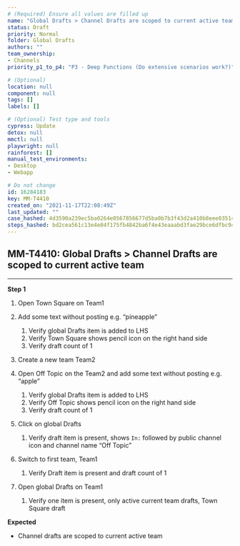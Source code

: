 ```yaml
---
# (Required) Ensure all values are filled up
name: "Global Drafts > Channel Drafts are scoped to current active team"
status: Draft
priority: Normal
folder: Global Drafts
authors: ""
team_ownership: 
- Channels
priority_p1_to_p4: "P3 - Deep Functions (Do extensive scenarios work?)"

# (Optional)
location: null
component: null
tags: []
labels: []

# (Optional) Test type and tools
cypress: Update
detox: null
mmctl: null
playwright: null
rainforest: []
manual_test_environments: 
- Desktop
- Webapp

# Do not change
id: 16284183
key: MM-T4410
created_on: "2021-11-17T22:08:49Z"
last_updated: ""
case_hashed: 4d3590a239ec5ba0264e0567856677d5ba0b7b3f43d2a410b8eee03514346dcdddd358385abf57f19e8145c35cefdcf1
steps_hashed: bd2cea561c13e4e04f175fb4842ba6f4e43eaaabd3fae29bce6dfbc943e0fe08c0634de7136fac4be53d9c1fc3fcbb9d
---
```


<!-- (Auto-generated) Based on frontmatter's "key" and "name" -->

## MM-T4410: Global Drafts > Channel Drafts are scoped to current active team

---

**Step 1**

1. Open Town Square on Team1

2. Add some text without posting e.g. “pineapple”

   1. Verify global Drafts item is added to LHS
   2. Verify Town Square shows pencil icon on the right hand side
   3. Verify draft count of 1

3. Create a new team Team2

4. Open Off Topic on the Team2 and add some text without posting e.g. “apple”

   1. Verify global Drafts item is added to LHS
   2. Verify Off Topic shows pencil icon on the right hand side
   3. Verify draft count of 1

5. Click on global Drafts

   1. Verify draft item is present, shows `In:` followed by public channel icon and channel name “Off Topic”

6. Switch to first team, Team1

   1. Verify Draft item is present and draft count of 1

7. Open global Drafts on Team1

   1. Verify one item is present, only active current team drafts, Town Square draft

**Expected**

- Channel drafts are scoped to current active team
